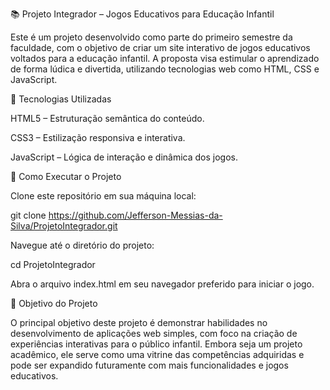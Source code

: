 📚 Projeto Integrador – Jogos Educativos para Educação Infantil

Este é um projeto desenvolvido como parte do primeiro semestre da faculdade, com o objetivo de criar um site interativo de jogos educativos voltados para a educação infantil. A proposta visa estimular o aprendizado de forma lúdica e divertida, utilizando tecnologias web como HTML, CSS e JavaScript.

🔧 Tecnologias Utilizadas

HTML5 – Estruturação semântica do conteúdo.

CSS3 – Estilização responsiva e interativa.

JavaScript – Lógica de interação e dinâmica dos jogos.

🚀 Como Executar o Projeto

Clone este repositório em sua máquina local:

git clone https://github.com/Jefferson-Messias-da-Silva/ProjetoIntegrador.git


Navegue até o diretório do projeto:

cd ProjetoIntegrador


Abra o arquivo index.html em seu navegador preferido para iniciar o jogo.

🎯 Objetivo do Projeto

O principal objetivo deste projeto é demonstrar habilidades no desenvolvimento de aplicações web simples, com foco na criação de experiências interativas para o público infantil. Embora seja um projeto acadêmico, ele serve como uma vitrine das competências adquiridas e pode ser expandido futuramente com mais funcionalidades e jogos educativos.
